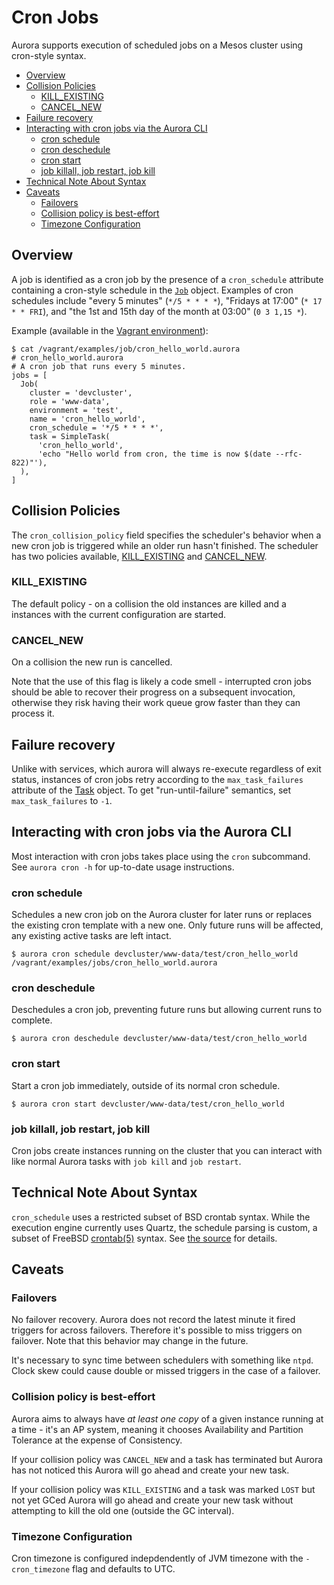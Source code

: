 # Cron Jobs

Aurora supports execution of scheduled jobs on a Mesos cluster using cron-style syntax.

- [Overview](#overview)
- [Collision Policies](#collision-policies)
	- [KILL_EXISTING](#kill_existing)
	- [CANCEL_NEW](#cancel_new)
- [Failure recovery](#failure-recovery)
- [Interacting with cron jobs via the Aurora CLI](#interacting-with-cron-jobs-via-the-aurora-cli)
	- [cron schedule](#cron-schedule)
	- [cron deschedule](#cron-deschedule)
	- [cron start](#cron-start)
	- [job killall, job restart, job kill](#job-killall-job-restart-job-kill)
- [Technical Note About Syntax](#technical-note-about-syntax)
- [Caveats](#caveats)
	- [Failovers](#failovers)
	- [Collision policy is best-effort](#collision-policy-is-best-effort)
	- [Timezone Configuration](#timezone-configuration)

## Overview

A job is identified as a cron job by the presence of a
`cron_schedule` attribute containing a cron-style schedule in the
[`Job`](configuration-reference.md#job-objects) object. Examples of cron schedules
include "every 5 minutes" (`*/5 * * * *`), "Fridays at 17:00" (`* 17 * * FRI`), and
"the 1st and 15th day of the month at 03:00" (`0 3 1,15 *`).

Example (available in the [Vagrant environment](vagrant.md)):

    $ cat /vagrant/examples/job/cron_hello_world.aurora
    # cron_hello_world.aurora
    # A cron job that runs every 5 minutes.
    jobs = [
      Job(
        cluster = 'devcluster',
        role = 'www-data',
        environment = 'test',
        name = 'cron_hello_world',
        cron_schedule = '*/5 * * * *',
        task = SimpleTask(
          'cron_hello_world',
          'echo "Hello world from cron, the time is now $(date --rfc-822)"'),
      ),
    ]

## Collision Policies

The `cron_collision_policy` field specifies the scheduler's behavior when a new cron job is
triggered while an older run hasn't finished. The scheduler has two policies available,
[KILL_EXISTING](#kill_existing) and [CANCEL_NEW](#cancel_new).

### KILL_EXISTING

The default policy - on a collision the old instances are killed and a instances with the current
configuration are started.

### CANCEL_NEW

On a collision the new run is cancelled.

Note that the use of this flag is likely a code smell - interrupted cron jobs should be able
to recover their progress on a subsequent invocation, otherwise they risk having their work queue
grow faster than they can process it.

## Failure recovery

Unlike with services, which aurora will always re-execute regardless of exit status, instances of
cron jobs retry according to the `max_task_failures` attribute of the
[Task](configuration-reference.md#task-objects) object. To get "run-until-failure" semantics,
set `max_task_failures` to `-1`.

## Interacting with cron jobs via the Aurora CLI

Most interaction with cron jobs takes place using the `cron` subcommand. See `aurora cron -h`
for up-to-date usage instructions.

### cron schedule
Schedules a new cron job on the Aurora cluster for later runs or replaces the existing cron template
with a new one. Only future runs will be affected, any existing active tasks are left intact.

    $ aurora cron schedule devcluster/www-data/test/cron_hello_world /vagrant/examples/jobs/cron_hello_world.aurora

### cron deschedule
Deschedules a cron job, preventing future runs but allowing current runs to complete.

    $ aurora cron deschedule devcluster/www-data/test/cron_hello_world

### cron start
Start a cron job immediately, outside of its normal cron schedule.

    $ aurora cron start devcluster/www-data/test/cron_hello_world

### job killall, job restart, job kill
Cron jobs create instances running on the cluster that you can interact with like normal Aurora
tasks with `job kill` and `job restart`.

## Technical Note About Syntax

`cron_schedule` uses a restricted subset of BSD crontab syntax. While the
execution engine currently uses Quartz, the schedule parsing is custom, a subset of FreeBSD
[crontab(5)](http://www.freebsd.org/cgi/man.cgi?crontab(5)) syntax. See
[the source](https://github.com/apache/aurora/blob/master/src/main/java/org/apache/aurora/scheduler/cron/CrontabEntry.java#L106-L124)
for details.

## Caveats

### Failovers
No failover recovery. Aurora does not record the latest minute it fired
triggers for across failovers. Therefore it's possible to miss triggers
on failover. Note that this behavior may change in the future.

It's necessary to sync time between schedulers with something like `ntpd`.
Clock skew could cause double or missed triggers in the case of a failover.

### Collision policy is best-effort
Aurora aims to always have *at least one copy* of a given instance running at a time - it's
an AP system, meaning it chooses Availability and Partition Tolerance at the expense of
Consistency.

If your collision policy was `CANCEL_NEW` and a task has terminated but
Aurora has not noticed this Aurora will go ahead and create your new
task.

If your collision policy was `KILL_EXISTING` and a task was marked `LOST`
but not yet GCed Aurora will go ahead and create your new task without
attempting to kill the old one (outside the GC interval).

### Timezone Configuration
Cron timezone is configured indepdendently of JVM timezone with the `-cron_timezone` flag and
defaults to UTC.
